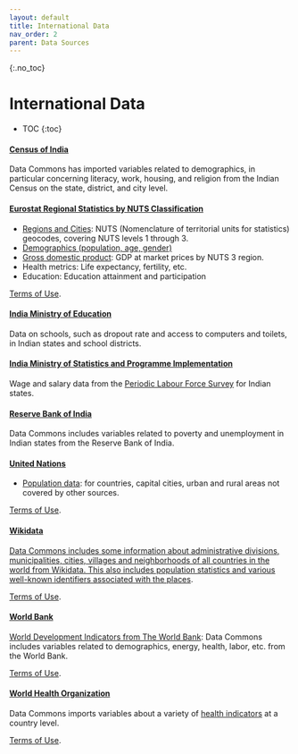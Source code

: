 ```yaml
---
layout: default
title: International Data
nav_order: 2
parent: Data Sources
---
```


{:.no_toc}
# International Data

* TOC
{:toc}

#### [Census of India](https://censusindia.gov.in/)
Data Commons has imported variables related to demographics, in particular concerning literacy, work, housing, and religion from the Indian Census on the state, district, and city level.

#### [Eurostat Regional Statistics by NUTS Classification](https://ec.europa.eu/eurostat/)
* [Regions and Cities](https://ec.europa.eu/eurostat/web/regions-and-cities): NUTS (Nomenclature of territorial units for statistics) geocodes, covering NUTS levels 1 through 3.
* [Demographics (population, age, gender)](https://ec.europa.eu/eurostat/web/population-demography)
* [Gross domestic product](https://appsso.eurostat.ec.europa.eu/nui/show.do?dataset=nama_10r_3gdp&lang=en): GDP at market prices by NUTS 3 region.
* Health metrics: Life expectancy, fertility, etc.
* Education: Education attainment and participation

[Terms of Use](https://ec.europa.eu/eurostat/about/policies/copyright).

#### [India Ministry of Education](https://dashboard.udiseplus.gov.in/#/home)
Data on schools, such as dropout rate and access to computers and toilets, in Indian states and school districts.

#### [India Ministry of Statistics and Programme Implementation](https://mospi.gov.in/)
Wage and salary data from the [Periodic Labour Force Survey](https://mospi.gov.in/web/plfs) for Indian states.

#### [Reserve Bank of India](https://rbi.org.in/)
Data Commons includes variables related to poverty and unemployment in Indian states from the Reserve Bank of India.

#### [United Nations](https://www.un.org/)
* [Population data](http://data.un.org/): for countries, capital cities, urban and rural areas not covered by other sources.

[Terms of Use](http://data.un.org/Host.aspx?Content=UNdataUse).

#### [Wikidata](https://www.wikidata.org/wiki/Wikidata:Main_Page)
[Data Commons includes some information about administrative divisions, municipalities, cities, villages and neighborhoods of all countries in the world from Wikidata. This also includes population statistics and various well-known identifiers associated with the places](https://www.wikidata.org/wiki/Wikidata:Main_Page).

[Terms of Use](https://creativecommons.org/publicdomain/zero/1.0/).

#### [World Bank](https://www.worldbank.org/en/home)
[World Development Indicators from The World Bank](https://datacatalog.worldbank.org/search/dataset/0037712): Data Commons includes variables related to demographics, energy, health, labor, etc. from the World Bank.

[Terms of Use](https://datacatalog.worldbank.org/public-licenses).

#### [World Health Organization](https://www.who.int/)
Data Commons imports variables about a variety of [health indicators](https://www.who.int/data/gho/data/indicators/indicators-index) at a country level.

[Terms of Use](https://www.who.int/about/policies/terms-of-use).
